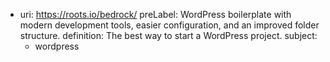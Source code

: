 - uri: https://roots.io/bedrock/
  preLabel: WordPress boilerplate with modern development tools, easier configuration, and an improved folder structure.
  definition: The best way to start a WordPress project.
  subject:
  - wordpress